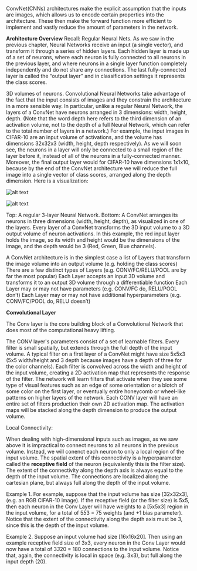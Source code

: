 ConvNet(CNNs) architectures make the explicit assumption that the inputs are images, which allows us to encode certain properties into the architecture. These then make the forward function more efficient to implement and vastly reduce the amount of parameters in the network.

**Architecture Overview**
Recall: Regular Neural Nets. As we saw in the previous chapter, Neural Networks receive an input (a single vector), and transform it through a series of hidden layers. Each hidden layer is made up of a set of neurons, where each neuron is fully connected to all neurons in the previous layer, and where neurons in a single layer function completely independently and do not share any connections. The last fully-connected layer is called the “output layer” and in classification settings it represents the class scores.

3D volumes of neurons. Convolutional Neural Networks take advantage of the fact that the input consists of images and they constrain the architecture in a more sensible way. In particular, unlike a regular Neural Network, the layers of a ConvNet have neurons arranged in 3 dimensions: width, height, depth. (Note that the word depth here refers to the third dimension of an activation volume, not to the depth of a full Neural Network, which can refer to the total number of layers in a network.) For example, the input images in CIFAR-10 are an input volume of activations, and the volume has dimensions 32x32x3 (width, height, depth respectively). As we will soon see, the neurons in a layer will only be connected to a small region of the layer before it, instead of all of the neurons in a fully-connected manner. Moreover, the final output layer would for CIFAR-10 have dimensions 1x1x10, because by the end of the ConvNet architecture we will reduce the full image into a single vector of class scores, arranged along the depth dimension. Here is a visualization:

![alt text](http://cs231n.github.io/assets/nn1/neural_net2.jpeg "2D architecture visualization")

![alt text](http://cs231n.github.io/assets/cnn/cnn.jpeg "3D architecture visualization")

Top: A regular 3-layer Neural Network. Bottom: A ConvNet arranges its neurons in three dimensions (width, height, depth), as visualized in one of the layers. Every layer of a ConvNet transforms the 3D input volume to a 3D output volume of neuron activations. In this example, the red input layer holds the image, so its width and height would be the dimensions of the image, and the depth would be 3 (Red, Green, Blue channels).

A ConvNet architecture is in the simplest case a list of Layers that transform the image volume into an output volume (e.g. holding the class scores)
There are a few distinct types of Layers (e.g. CONV/FC/RELU/POOL are by far the most popular)
Each Layer accepts an input 3D volume and transforms it to an output 3D volume through a differentiable function
Each Layer may or may not have parameters (e.g. CONV/FC do, RELU/POOL don’t)
Each Layer may or may not have additional hyperparameters (e.g. CONV/FC/POOL do, RELU doesn’t)

**Convolutional Layer**

The Conv layer is the core building block of a Convolutional Network that does most of the computational heavy lifting.

The CONV layer's parameters consist of a set of learnable filters. Every filter is small spatially, but extends through the full depth of the input volume. A typical filter on a first layer of a ConvNet might have size 5x5x3 (5x5 width/height and 3 depth because images have a depth of three for the color channels). Each filter is convolved across the width and height of the input volume, creating a 2D activation map that represents the response of the filter. The network will learn filters that activate when they see some type of visual features such as an edge of some orientation or a blotch of some color on the first layer, or eventually entire honeycomb or wheel-like patterns on higher layers of the network. Each CONV layer will have an entire set of filters production their own 2D activation map. The activation maps will be stacked along the depth dimension to produce the output volume.

Local Connectivity:

When dealing with high-dimensional inputs such as images, as we saw above it is impractical to connect neurons to all neurons in the previous volume. Instead, we will conenct each neuron to only a local region of the input volume. The spatial extent of this connectivity is a hyperparameter called the **receptive field** of the neuron (equivalently this is the filter size). The extent of the connectivity along the depth axis is always equal to the depth of the input volume. The connections are localized along the cartesian plane, but always full along the depth of the input volume.

Example 1. For example, suppose that the input volume has size [32x32x3], (e.g. an RGB CIFAR-10 image). If the receptive field (or the filter size) is 5x5, then each neuron in the Conv Layer will have weights to a [5x5x3] region in the input volume, for a total of 5*5*3 = 75 weights (and +1 bias parameter). Notice that the extent of the connectivity along the depth axis must be 3, since this is the depth of the input volume.

Example 2. Suppose an input volume had size [16x16x20]. Then using an example receptive field size of 3x3, every neuron in the Conv Layer would now have a total of 3*3*20 = 180 connections to the input volume. Notice that, again, the connectivity is local in space (e.g. 3x3), but full along the input depth (20).
